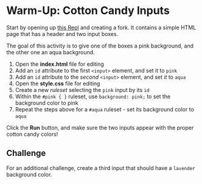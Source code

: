 # Warm-Up: Cotton Candy Inputs
Start by opening up [this Repl](https://replit.com/@HylandOutreach/CssRefresher) and creating a fork. It contains a simple HTML page that has a header and two input boxes.

The goal of this activity is to give one of the boxes a pink background, and the other one an aqua background.

1. Open the **index.html** file for editing
1. Add an `id` attribute to the first `<input>` element, and set it to `pink`
1. Add an `id` attribute to the _second_ `<input>` element, and set _it_ to `aqua`
1. Open the **style.css** file for editing
1. Create a new _ruleset_ selecting the `pink` input by its `id`
1. Within the `#pink { }` ruleset, use `background: pink;` to set the background color to pink
1. Repeat the steps above for a `#aqua` ruleset - set its background color to `aqua`

Click the **Run** button, and make sure the two inputs appear with the proper cotton candy colors!

## Challenge
For an additional challenge, create a third input that should have a `lavender` background color.
